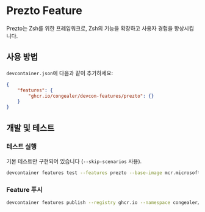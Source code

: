 # Prezto Feature

Prezto는 Zsh를 위한 프레임워크로, Zsh의 기능을 확장하고 사용자 경험을 향상시킵니다.

## 사용 방법

`devcontainer.json`에 다음과 같이 추가하세요:

```json
{
    "features": {
        "ghcr.io/congealer/devcon-features/prezto": {}
    }
}
```

## 개발 및 테스트

### 테스트 실행
기본 테스트만 구현되어 있습니다 (`--skip-scenarios` 사용).

```bash
devcontainer features test --features prezto --base-image mcr.microsoft.com/devcontainers/base:ubuntu --skip-scenarios .
```

### Feature 푸시
```bash
devcontainer features publish --registry ghcr.io --namespace congealer/devcon-features ./src/prezto
```
